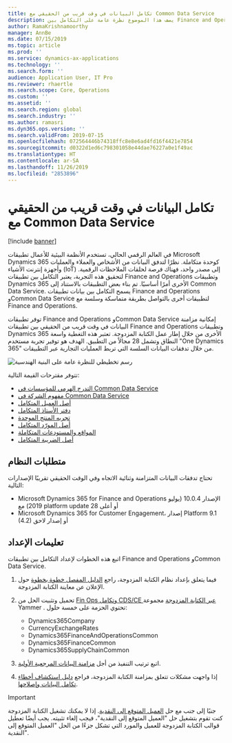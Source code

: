 ```yaml
---
title: تكامل البيانات في وقت قريب من الحقيقي مع Common Data Service
description: يصف هذا الموضوع نظرة عامة على التكامل بين Finance and Operations وCommon Data Service.
author: RamaKrishnamoorthy
manager: AnnBe
ms.date: 07/15/2019
ms.topic: article
ms.prod: ''
ms.service: dynamics-ax-applications
ms.technology: ''
ms.search.form: ''
audience: Application User, IT Pro
ms.reviewer: rhaertle
ms.search.scope: Core, Operations
ms.custom: ''
ms.assetid: ''
ms.search.region: global
ms.search.industry: ''
ms.author: ramasri
ms.dyn365.ops.version: ''
ms.search.validFrom: 2019-07-15
ms.openlocfilehash: 072564446b74318ffc8e8e6ad4fd16f4421e7854
ms.sourcegitcommit: d0322d1ed6c798301058e44dae76227a0e1f49ac
ms.translationtype: HT
ms.contentlocale: ar-SA
ms.lasthandoff: 11/26/2019
ms.locfileid: "2853896"
---
```

# <a name="near-real-time-data-integration-with-common-data-service"></a>تكامل البيانات في وقت قريب من الحقيقي مع Common Data Service

[!include [banner](../includes/banner.md)]

في العالم الرقمي الحالي، تستخدم الأنظمة البيئية للأعمال تطبيقات Microsoft Dynamics 365 كوحدة متكاملة. نظرًا لتدفق البيانات من الأشخاص والعملاء والعمليات وأجهزة إنترنت الأشياء (IoT) إلى مصدر واحد، فهناك فرصة لحلقات الملاحظات الرقمية. لتحقيق هذه التجربة، يعتبر التكامل بين تطبيقات Finance and Operations وتطبيقات Dynamics 365 الأخرى أمرًا أساسيًا. تم بناء بعض التطبيقات بالاستناد إلى Common Data Service. يسمح التكامل بين بيانات تطبيقات Finance and Operations وCommon Data Service لتطبيقات أخرى بالتواصل بطريقة متماسكة وسلسة مع Finance and Operations.

توفر تطبيقات Finance and Operations وCommon Data Service إمكانية مزامنة البيانات في وقت قريب من الحقيقي بين تطبيقات Finance and Operations وتطبيقات Dynamics 365 الأخرى من خلال إطار عمل الكتابة المزدوجة. تعتبر هذه التغطية واسعة النطاق وتشمل 28 مجالاً من التطبيق. الهدف هو توفير تجربة مستخدم "One Dynamics 365" من خلال تدفقات البيانات السلسة التي تربط العمليات التجارية عبر التطبيقات.

![رسم تخطيطي للنظرة عامة على البنية الهندسية](media/dual-write-overview.jpg)

تتوفر مقترحات القيمة التالية:

+ [التدرج الهرمي للمؤسسات في Common Data Service](dual-write-organization.md)
+ [مفهوم الشركة في Common Data Service](dual-write-company.md)
+ [أصل العميل المتكامل](dual-write-customer.md)
+ [دفتر الأستاذ المتكامل](dual-write-ledger.md)
+ [تجربه المنتج الموحدة](dual-write-product.md)
+ [أصل المورّد المتكامل](dual-write-vendor.md)
+ [المواقع والمستودعات المتكاملة](dual-write-sites-and-warehouses.md)
+ [أصل الضريبة المتكامل](dual-write-tax.md)

## <a name="system-requirements"></a>متطلبات النظام

تحتاج تدفقات البيانات المتزامنة وثنائية الاتجاه وفي الوقت الحقيقي تقريبًا الإصدارات التالية:

+ Microsoft Dynamics 365 for Finance and Operations الإصدار 10.0.4 (يوليو 2019) مع platform update 28 أو أعلى
+ Microsoft Dynamics 365 for Customer Engagement، إصدار Platform 9.1 (4.2) أو إصدار لاحق

## <a name="setup-instructions"></a>تعليمات الإعداد

اتبع هذه الخطوات لإعداد التكامل بين تطبيقات Finance and Operations وCommon Data Service.
    
1. فيما يتعلق بإعداد نظام الكتابة المزدوجة، راجع [الدليل المفصل خطوة بخطوة](https://aka.ms/dualwrite-docs) حول الإعلان عن معاينة الكتابة المزدوجة.
2. تحميل وتثبيت الحل من [Fin Ops وتكامل CDS/CE عبر الكتابة المزدوجة](https://www.yammer.com/dynamicsaxfeedbackprograms/#/threads/inGroup?type=in_group&feedId=66052096) مجموعة Yammer . تحتوي الحزمة على خمسة حلول:

    + Dynamics365Company
    + CurrencyExchangeRates
    + Dynamics365FinanceAndOperationsCommon
    + Dynamics365FinanceCommon
    + Dynamics365SupplyChainCommon

3. اتبع ترتيب التنفيذ من أجل [مزامنة البيانات المرجعية الأولية](dual-write-initial.md).
4. إذا واجهت مشكلات تتعلق بمزامنة الكتابة المزدوجة، فراجع [دليل استكشاف أخطاء تكامل البيانات وإصلاحها](dual-write-troubleshooting.md).

> [!IMPORTANT]
> لا يمكنك تشغيل الكتابة المزدوجة‏‎ جنبًا إلى جنب مع حل [العميل المتوقع إلى النقدية‬](https://docs.microsoft.com/dynamics365/unified-operations/supply-chain/sales-marketing/accounts-template-mapping-direct). إذا كنت تقوم بتشغيل حل "العميل المتوقع إلى النقدية‬"، فيجب إلغاء تثبيته. يجب أيضًا تعطيل قوالب الكتابة المزدوجة للعميل والمورد التي تشكل جزءًا من الحل "العميل المتوقع إلى النقدية‬".
